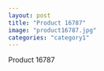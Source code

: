 ```yaml
---
layout: post
title: "Product 16787"
image: "product16787.jpg"
categories: "category1"
---
```

Product 16787
